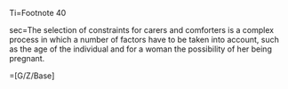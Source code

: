 Ti=Footnote 40

sec=The selection of constraints for carers and comforters is a complex process in which
a number of factors have to be taken into account, such as the age of the individual and for a
woman the possibility of her being pregnant.

=[G/Z/Base]
